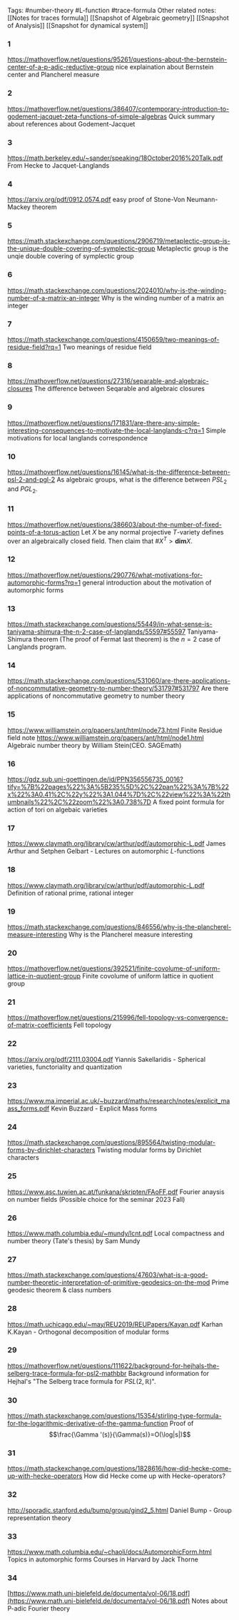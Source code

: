 Tags:
#number-theory #L-function #trace-formula 
Other related notes:
[[Notes for traces formula]]
[[Snapshot of Algebraic geometry]]
[[Snapshot of Analysis]]
[[Snapshot for dynamical system]]

### 1
https://mathoverflow.net/questions/95261/questions-about-the-bernstein-center-of-a-p-adic-reductive-group
nice explaination about Bernstein center and Plancherel measure
### 2
https://mathoverflow.net/questions/386407/contemporary-introduction-to-godement-jacquet-zeta-functions-of-simple-algebras
Quick summary about references about Godement-Jacquet
### 3
https://math.berkeley.edu/~sander/speaking/18October2016%20Talk.pdf
From Hecke to Jacquet-Langlands
### 4 
https://arxiv.org/pdf/0912.0574.pdf
easy proof of Stone-Von Neumann-Mackey theorem
### 5 
https://math.stackexchange.com/questions/2906719/metaplectic-group-is-the-unique-double-covering-of-symplectic-group
Metaplectic group is the unqie double covering of symplectic group
### 6
https://math.stackexchange.com/questions/2024010/why-is-the-winding-number-of-a-matrix-an-integer
Why is the winding number of a matrix an integer
### 7
https://math.stackexchange.com/questions/4150659/two-meanings-of-residue-field?rq=1
Two meanings of residue field
### 8
https://mathoverflow.net/questions/27316/separable-and-algebraic-closures
The difference between Seqarable and algebraic closures
### 9
https://mathoverflow.net/questions/171831/are-there-any-simple-interesting-consequences-to-motivate-the-local-langlands-c?rq=1
Simple motivations for local langlands correspondence
### 10
https://mathoverflow.net/questions/16145/what-is-the-difference-between-psl-2-and-pgl-2
As algebraic groups, what is the difference between $PSL_{2}$ and $PGL_{2}$.
### 11
https://mathoverflow.net/questions/386603/about-the-number-of-fixed-points-of-a-torus-action
Let $X$ be any normal projective $T$-variety defines over an algebraically closed field. Then claim that $\# X^{T}>\textbf{dim} X$.
### 12 
https://mathoverflow.net/questions/290776/what-motivations-for-automorphic-forms?rq=1
general introduction about the motivation of automorphic forms
### 13
https://math.stackexchange.com/questions/55449/in-what-sense-is-taniyama-shimura-the-n-2-case-of-langlands/55597#55597
Taniyama-Shimura theorem (The proof of Fermat last theorem) is the $n=2$ case of Langlands program.
### 14
https://math.stackexchange.com/questions/531060/are-there-applications-of-noncommutative-geometry-to-number-theory/531797#531797
Are there applications of noncommutative geometry to number theory
### 15
https://www.williamstein.org/papers/ant/html/node73.html
Finite Residue field note
https://www.williamstein.org/papers/ant/html/node1.html
Algebraic number theory by William Stein(CEO. SAGEmath)
### 16
https://gdz.sub.uni-goettingen.de/id/PPN356556735_0016?tify=%7B%22pages%22%3A%5B235%5D%2C%22pan%22%3A%7B%22x%22%3A0.41%2C%22y%22%3A1.044%7D%2C%22view%22%3A%22thumbnails%22%2C%22zoom%22%3A0.738%7D
A fixed point formula for action of tori on algebaic varieties
### 17
https://www.claymath.org/library/cw/arthur/pdf/automorphic-L.pdf
James Arthur and Setphen Gelbart - Lectures on automorphic $L$-functions
### 18
https://www.claymath.org/library/cw/arthur/pdf/automorphic-L.pdf
Definition of rational prime, rational integer
### 19
https://math.stackexchange.com/questions/846556/why-is-the-plancherel-measure-interesting
Why is the Plancherel measure interesting
### 20
https://mathoverflow.net/questions/392521/finite-covolume-of-uniform-lattice-in-quotient-group
Finite covolume of uniform lattice in quotient group
### 21 
https://mathoverflow.net/questions/215996/fell-topology-vs-convergence-of-matrix-coefficients
Fell topology 
### 22
https://arxiv.org/pdf/2111.03004.pdf
Yiannis Sakellaridis - Spherical varieties, functoriality and quantization
### 23
https://www.ma.imperial.ac.uk/~buzzard/maths/research/notes/explicit_maass_forms.pdf
Kevin Buzzard - Explicit Mass forms
### 24
https://math.stackexchange.com/questions/895564/twisting-modular-forms-by-dirichlet-characters
Twisting modular forms by Dirichlet characters
### 25
https://www.asc.tuwien.ac.at/funkana/skripten/FAoFF.pdf
Fourier anaysis on number fields (Possible choice for the seminar 2023 Fall)
### 26
https://www.math.columbia.edu/~mundy/lcnt.pdf
Local compactness and number theory (Tate's thesis) by Sam Mundy 
### 27
https://math.stackexchange.com/questions/47603/what-is-a-good-number-theoretic-interpretation-of-primitive-geodesics-on-the-mod
Prime geodesic theorem & class numbers
### 28
https://math.uchicago.edu/~may/REU2019/REUPapers/Kayan.pdf
Karhan K.Kayan - Orthogonal decomposition of modular forms
### 29
https://mathoverflow.net/questions/111622/background-for-hejhals-the-selberg-trace-formula-for-psl2-mathbbr
Background information for Hejhal's "The Selberg trace formula for $PSL(2,\mathbb{R})$".
### 30
https://math.stackexchange.com/questions/15354/stirling-type-formula-for-the-logarithmic-derivative-of-the-gamma-function
Proof of $$\frac{\Gamma '(s)}{\Gamma(s)}=O(\log|s|)$$ 
### 31
https://math.stackexchange.com/questions/1828616/how-did-hecke-come-up-with-hecke-operators
How did Hecke come up with Hecke-operators?
### 32
http://sporadic.stanford.edu/bump/group/gind2_5.html
Daniel Bump - Group representation theory
### 33
https://www.math.columbia.edu/~chaoli/docs/AutomorphicForm.html
Topics in automorphic forms
	Courses in Harvard by Jack Thorne

### 34
[https://www.math.uni-bielefeld.de/documenta/vol-06/18.pdf](https://www.math.uni-bielefeld.de/documenta/vol-06/18.pdf)
Notes about P-adic Fourier theory